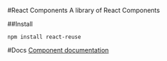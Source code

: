 #React Components
A library of React Components

##Install 
```
npm install react-reuse
```

#Docs
[Component documentation](http://sree-makam.github.io/react-reuse/)
